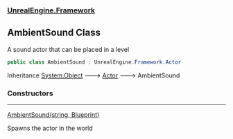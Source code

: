 ### [UnrealEngine.Framework](UnrealEngine_Framework.md 'UnrealEngine.Framework')
## AmbientSound Class
A sound actor that can be placed in a level  
```csharp
public class AmbientSound : UnrealEngine.Framework.Actor
```

Inheritance [System.Object](https://docs.microsoft.com/en-us/dotnet/api/System.Object 'System.Object') &#129106; [Actor](Actor.md 'UnrealEngine.Framework.Actor') &#129106; AmbientSound  
### Constructors

***
[AmbientSound(string, Blueprint)](AmbientSound_AmbientSound(string_Blueprint).md 'UnrealEngine.Framework.AmbientSound.AmbientSound(string, UnrealEngine.Framework.Blueprint)')

Spawns the actor in the world  
